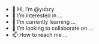 - 👋 Hi, I’m @yubzy
- 👀 I’m interested in ...
- 🌱 I’m currently learning ...
- 💞️ I’m looking to collaborate on ...
- 📫 How to reach me ...

<!---
yubzy/yubzy is a ✨ special ✨ repository because its `README.md` (this file) appears on your GitHub profile.
You can click the Preview link to take a look at your changes.
--->
